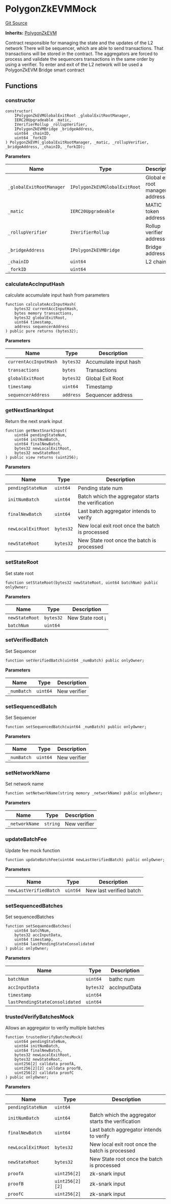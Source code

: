 # PolygonZkEVMMock
[Git Source](https://github.com/agglayer/agglayer-contracts/blob/112a010b7c8b14335e5fe1a9bffc11bd2459df05/contracts/mocks/PolygonZkEVMMock.sol)

**Inherits:**
[PolygonZkEVM](/contracts/PolygonZkEVM.sol/contract.PolygonZkEVM.md)

Contract responsible for managing the state and the updates of the L2 network
There will be sequencer, which are able to send transactions. That transactions will be stored in the contract.
The aggregators are forced to process and validate the sequencers transactions in the same order by using a verifier.
To enter and exit of the L2 network will be used a PolygonZkEVM Bridge smart contract


## Functions
### constructor


```solidity
constructor(
    IPolygonZkEVMGlobalExitRoot _globalExitRootManager,
    IERC20Upgradeable _matic,
    IVerifierRollup _rollupVerifier,
    IPolygonZkEVMBridge _bridgeAddress,
    uint64 _chainID,
    uint64 _forkID
) PolygonZkEVM(_globalExitRootManager, _matic, _rollupVerifier, _bridgeAddress, _chainID, _forkID);
```
**Parameters**

|Name|Type|Description|
|----|----|-----------|
|`_globalExitRootManager`|`IPolygonZkEVMGlobalExitRoot`|Global exit root manager address|
|`_matic`|`IERC20Upgradeable`|MATIC token address|
|`_rollupVerifier`|`IVerifierRollup`|Rollup verifier address|
|`_bridgeAddress`|`IPolygonZkEVMBridge`|Bridge address|
|`_chainID`|`uint64`|L2 chainID|
|`_forkID`|`uint64`||


### calculateAccInputHash

calculate accumulate input hash from parameters


```solidity
function calculateAccInputHash(
    bytes32 currentAccInputHash,
    bytes memory transactions,
    bytes32 globalExitRoot,
    uint64 timestamp,
    address sequencerAddress
) public pure returns (bytes32);
```
**Parameters**

|Name|Type|Description|
|----|----|-----------|
|`currentAccInputHash`|`bytes32`|Accumulate input hash|
|`transactions`|`bytes`|Transactions|
|`globalExitRoot`|`bytes32`|Global Exit Root|
|`timestamp`|`uint64`|Timestamp|
|`sequencerAddress`|`address`|Sequencer address|


### getNextSnarkInput

Return the next snark input


```solidity
function getNextSnarkInput(
    uint64 pendingStateNum,
    uint64 initNumBatch,
    uint64 finalNewBatch,
    bytes32 newLocalExitRoot,
    bytes32 newStateRoot
) public view returns (uint256);
```
**Parameters**

|Name|Type|Description|
|----|----|-----------|
|`pendingStateNum`|`uint64`|Pending state num|
|`initNumBatch`|`uint64`|Batch which the aggregator starts the verification|
|`finalNewBatch`|`uint64`|Last batch aggregator intends to verify|
|`newLocalExitRoot`|`bytes32`| New local exit root once the batch is processed|
|`newStateRoot`|`bytes32`|New State root once the batch is processed|


### setStateRoot

Set state root


```solidity
function setStateRoot(bytes32 newStateRoot, uint64 batchNum) public onlyOwner;
```
**Parameters**

|Name|Type|Description|
|----|----|-----------|
|`newStateRoot`|`bytes32`|New State root ¡|
|`batchNum`|`uint64`||


### setVerifiedBatch

Set Sequencer


```solidity
function setVerifiedBatch(uint64 _numBatch) public onlyOwner;
```
**Parameters**

|Name|Type|Description|
|----|----|-----------|
|`_numBatch`|`uint64`|New verifier|


### setSequencedBatch

Set Sequencer


```solidity
function setSequencedBatch(uint64 _numBatch) public onlyOwner;
```
**Parameters**

|Name|Type|Description|
|----|----|-----------|
|`_numBatch`|`uint64`|New verifier|


### setNetworkName

Set network name


```solidity
function setNetworkName(string memory _networkName) public onlyOwner;
```
**Parameters**

|Name|Type|Description|
|----|----|-----------|
|`_networkName`|`string`|New verifier|


### updateBatchFee

Update fee mock function


```solidity
function updateBatchFee(uint64 newLastVerifiedBatch) public onlyOwner;
```
**Parameters**

|Name|Type|Description|
|----|----|-----------|
|`newLastVerifiedBatch`|`uint64`|New last verified batch|


### setSequencedBatches

Set sequencedBatches


```solidity
function setSequencedBatches(
    uint64 batchNum,
    bytes32 accInputData,
    uint64 timestamp,
    uint64 lastPendingStateConsolidated
) public onlyOwner;
```
**Parameters**

|Name|Type|Description|
|----|----|-----------|
|`batchNum`|`uint64`|bathc num|
|`accInputData`|`bytes32`|accInputData|
|`timestamp`|`uint64`||
|`lastPendingStateConsolidated`|`uint64`||


### trustedVerifyBatchesMock

Allows an aggregator to verify multiple batches


```solidity
function trustedVerifyBatchesMock(
    uint64 pendingStateNum,
    uint64 initNumBatch,
    uint64 finalNewBatch,
    bytes32 newLocalExitRoot,
    bytes32 newStateRoot,
    uint256[2] calldata proofA,
    uint256[2][2] calldata proofB,
    uint256[2] calldata proofC
) public onlyOwner;
```
**Parameters**

|Name|Type|Description|
|----|----|-----------|
|`pendingStateNum`|`uint64`||
|`initNumBatch`|`uint64`|Batch which the aggregator starts the verification|
|`finalNewBatch`|`uint64`|Last batch aggregator intends to verify|
|`newLocalExitRoot`|`bytes32`| New local exit root once the batch is processed|
|`newStateRoot`|`bytes32`|New State root once the batch is processed|
|`proofA`|`uint256[2]`|zk-snark input|
|`proofB`|`uint256[2][2]`|zk-snark input|
|`proofC`|`uint256[2]`|zk-snark input|


